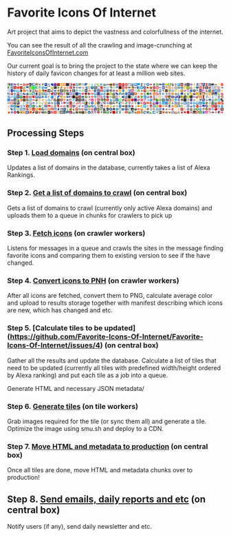 # Favorite Icons Of Internet

Art project that aims to depict the vastness and colorfullness of the internet.

You can see the result of all the crawling and image-crunching at [FavoriteIconsOfInternet.com](http://www.favoriteiconsofinternet.com/)

Our current goal is to bring the project to the state where we can keep the history of daily favicon changes for at least a million web sites.

![Favorite Icons](favicons-project-illustration.png)

## Processing Steps

### Step 1. [Load domains](https://github.com/Favorite-Icons-Of-Internet/Favorite-Icons-Of-Internet/issues/2) (on central box)

Updates a list of domains in the database, currently takes a list of Alexa Rankings.

### Step 2. [Get a list of domains to crawl](https://github.com/Favorite-Icons-Of-Internet/Favorite-Icons-Of-Internet/issues/3) (on central box)

Gets a list of domains to crawl (currently only active Alexa domains) and uploads them to a queue in chunks for crawlers to pick up

### Step 3. [Fetch icons](https://github.com/Favorite-Icons-Of-Internet/Favorite-Icons-Of-Internet/issues/1) (on crawler workers)

Listens for messages in a queue and crawls the sites in the message finding favorite icons and comparing them to existing version to see if the have changed.

### Step 4. [Convert icons to PNH](https://github.com/Favorite-Icons-Of-Internet/Favorite-Icons-Of-Internet/issues/4) (on crawler workers)

After all icons are fetched, convert them to PNG, calculate average color and upload to results storage together with manifest describing which icons are new, which has changed and etc.

### Step 5. [Calculate tiles to be updated] (https://github.com/Favorite-Icons-Of-Internet/Favorite-Icons-Of-Internet/issues/4) (on central box)

Gather all the results and update the database. Calculate a list of tiles that need to be updated (currently all tiles with predefined width/height ordered by Alexa ranking) and put each tile as a job into a queue.

Generate HTML and necessary JSON metadata/

### Step 6. [Generate tiles](https://github.com/Favorite-Icons-Of-Internet/Favorite-Icons-Of-Internet/issues/6) (on tile workers)

Grab images required for the tile (or sync them all) and generate a tile. Optimize the image using smu.sh and deploy to a CDN.

### Step 7. [Move HTML and metadata to production](https://github.com/Favorite-Icons-Of-Internet/Favorite-Icons-Of-Internet/issues/6) (on central box)

Once all tiles are done, move HTML and metadata chunks over to production!

## Step 8. [Send emails, daily reports and etc](https://github.com/Favorite-Icons-Of-Internet/Favorite-Icons-Of-Internet/issues/8) (on central box)

Notify users (if any), send daily newsletter and etc.
